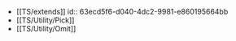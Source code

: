 - [[TS/extends]]
  id:: 63ecd5f6-d040-4dc2-9981-e860195664bb
- [[TS/Utility/Pick]]
- [[TS/Utility/Omit]]